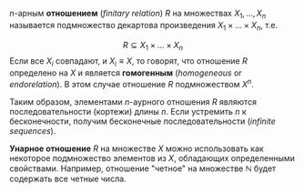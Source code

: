 $n$-арным **отношением** (*finitary relation*) $R$ на множествах $X_1, \ldots, X_n$ называется подмножество декартова произведения $X_1 × \ldots × X_n$, т.е.

$$
R \subseteq X_1 × \ldots × X_n
$$
Если все $X_i$ совпадают, и $X_i \equiv X$, то говорят, что отношение $R$ определено на $X$ и является **гомогенным** (*homogeneous* or *endorelation*). В этом случае отношение $R$ подмножеством $X^n$.

Таким образом, элементами $n$-аурного отношения $R$ являются последовательности (кортежи) длины $n$. Если устремить $n$ к бесконечности, получим бесконечные последовательности (*infinite sequences*).

**Унарное отношение** $R$ на множестве $X$ можно использовать как некоторое подмножество элементов из $X$, обладающих определенными свойствами. Например, отношение "четное" на множестве $ℕ$ будет содержать все четные числа.

